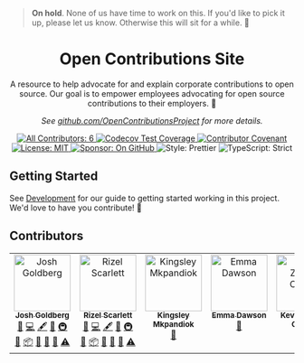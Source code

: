 > **On hold**.
> None of us have time to work on this.
> If you'd like to pick it up, please let us know.
> Otherwise this will sit for a while.
> 👋

<h1 align="center">Open Contributions Site</h1>

<p align="center">A resource to help advocate for and explain corporate contributions to open source.
Our goal is to empower employees advocating for open source contributions to their employers. 💙</p>

<p align="center">
<em>
See <a href="https://github.com/OpenContributionsProject">github.com/OpenContributionsProject</a> for more details.
</em>
</p>

<p align="center">
	<a href="#contributors" target="_blank">
<!-- prettier-ignore-start -->
<!-- ALL-CONTRIBUTORS-BADGE:START - Do not remove or modify this section -->
<img alt="All Contributors: 6" src="https://img.shields.io/badge/all_contributors-6-21bb42.svg" />
<!-- ALL-CONTRIBUTORS-BADGE:END -->
<!-- prettier-ignore-end -->
	</a>
	<a href="https://codecov.io/gh/OpenContributionsProject/opencontributionssite" target="_blank">
		<img alt="Codecov Test Coverage" src="https://codecov.io/gh/OpenContributionsProject/opencontributionssite/branch/main/graph/badge.svg?token=eVIFY4MhfQ"/>
	</a>
	<a href="https://github.com/OpenContributionsProject/opencontributionssite/blob/main/.github/CODE_OF_CONDUCT.md" target="_blank">
		<img alt="Contributor Covenant" src="https://img.shields.io/badge/code_of_conduct-enforced-21bb42" />
	</a>
	<a href="https://github.com/OpenContributionsProject/opencontributionssite/blob/main/LICENSE.md" target="_blank">
	    <img alt="License: MIT" src="https://img.shields.io/github/license/OpenContributionsProject/opencontributionssite?color=21bb42">
    </a>
	<a href="https://github.com/sponsors/OpenContributionsProject" target="_blank">
    	<img alt="Sponsor: On GitHub" src="https://img.shields.io/badge/sponsor-on_github-21bb42.svg" />
    </a>
	<img alt="Style: Prettier" src="https://img.shields.io/badge/style-prettier-21bb42.svg" />
    <img alt="TypeScript: Strict" src="https://img.shields.io/badge/typescript-strict-21bb42.svg" />
</p>

## Getting Started

See [Development](./.github/DEVELOPMENT.md) for our guide to getting started working in this project.
We'd love to have you contribute! 💖

## Contributors

<!-- spellchecker: disable -->
<!-- ALL-CONTRIBUTORS-LIST:START - Do not remove or modify this section -->
<!-- prettier-ignore-start -->
<!-- markdownlint-disable -->
<table>
  <tbody>
    <tr>
      <td align="center" valign="top" width="14.28%"><a href="http://www.joshuakgoldberg.com"><img src="https://avatars.githubusercontent.com/u/3335181?v=4?s=100" width="100px;" alt="Josh Goldberg"/><br /><sub><b>Josh Goldberg</b></sub></a><br /><a href="https://github.com/OpenContributionsProject/opencontributionssite/issues?q=author%3AJoshuaKGoldberg" title="Bug reports">🐛</a> <a href="https://github.com/OpenContributionsProject/opencontributionssite/commits?author=JoshuaKGoldberg" title="Code">💻</a> <a href="#content-JoshuaKGoldberg" title="Content">🖋</a> <a href="#ideas-JoshuaKGoldberg" title="Ideas, Planning, & Feedback">🤔</a> <a href="#infra-JoshuaKGoldberg" title="Infrastructure (Hosting, Build-Tools, etc)">🚇</a> <a href="#maintenance-JoshuaKGoldberg" title="Maintenance">🚧</a> <a href="#platform-JoshuaKGoldberg" title="Packaging/porting to new platform">📦</a> <a href="#projectManagement-JoshuaKGoldberg" title="Project Management">📆</a> <a href="https://github.com/OpenContributionsProject/opencontributionssite/pulls?q=is%3Apr+reviewed-by%3AJoshuaKGoldberg" title="Reviewed Pull Requests">👀</a> <a href="#tool-JoshuaKGoldberg" title="Tools">🔧</a> <a href="https://github.com/OpenContributionsProject/opencontributionssite/commits?author=JoshuaKGoldberg" title="Tests">⚠️</a></td>
      <td align="center" valign="top" width="14.28%"><a href="https://blackgirlbytes.dev"><img src="https://avatars.githubusercontent.com/u/22990146?v=4?s=100" width="100px;" alt="Rizel Scarlett"/><br /><sub><b>Rizel Scarlett</b></sub></a><br /><a href="https://github.com/OpenContributionsProject/opencontributionssite/issues?q=author%3Ablackgirlbytes" title="Bug reports">🐛</a> <a href="https://github.com/OpenContributionsProject/opencontributionssite/commits?author=blackgirlbytes" title="Code">💻</a> <a href="#content-blackgirlbytes" title="Content">🖋</a> <a href="#ideas-blackgirlbytes" title="Ideas, Planning, & Feedback">🤔</a> <a href="#infra-blackgirlbytes" title="Infrastructure (Hosting, Build-Tools, etc)">🚇</a> <a href="#maintenance-blackgirlbytes" title="Maintenance">🚧</a> <a href="#platform-blackgirlbytes" title="Packaging/porting to new platform">📦</a> <a href="#projectManagement-blackgirlbytes" title="Project Management">📆</a> <a href="https://github.com/OpenContributionsProject/opencontributionssite/pulls?q=is%3Apr+reviewed-by%3Ablackgirlbytes" title="Reviewed Pull Requests">👀</a> <a href="#tool-blackgirlbytes" title="Tools">🔧</a> <a href="https://github.com/OpenContributionsProject/opencontributionssite/commits?author=blackgirlbytes" title="Tests">⚠️</a></td>
      <td align="center" valign="top" width="14.28%"><a href="https://kingsley.vzy.io/"><img src="https://avatars.githubusercontent.com/u/63562509?v=4?s=100" width="100px;" alt="Kingsley Mkpandiok"/><br /><sub><b>Kingsley Mkpandiok</b></sub></a><br /><a href="#design-iamkingsleey" title="Design">🎨</a></td>
      <td align="center" valign="top" width="14.28%"><a href="https://emmadawson.dev"><img src="https://avatars.githubusercontent.com/u/57045550?v=4?s=100" width="100px;" alt="Emma Dawson"/><br /><sub><b>Emma Dawson</b></sub></a><br /><a href="https://github.com/OpenContributionsProject/opencontributionssite/commits?author=EmmaDawsonDev" title="Documentation">📖</a></td>
      <td align="center" valign="top" width="14.28%"><a href="http://www.kevinzunigacuellar.com"><img src="https://avatars.githubusercontent.com/u/46791833?v=4?s=100" width="100px;" alt="Kevin Zuniga Cuellar"/><br /><sub><b>Kevin Zuniga Cuellar</b></sub></a><br /><a href="#tool-kevinzunigacuellar" title="Tools">🔧</a></td>
      <td align="center" valign="top" width="14.28%"><a href="https://linkfree.eddiehub.io/CBID2"><img src="https://avatars.githubusercontent.com/u/105683440?v=4?s=100" width="100px;" alt="Christine Belzie"/><br /><sub><b>Christine Belzie</b></sub></a><br /><a href="https://github.com/OpenContributionsProject/opencontributionssite/commits?author=CBID2" title="Documentation">📖</a></td>
    </tr>
  </tbody>
</table>

<!-- markdownlint-restore -->
<!-- prettier-ignore-end -->

<!-- ALL-CONTRIBUTORS-LIST:END -->
<!-- spellchecker: enable -->
